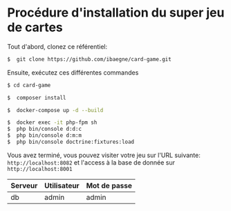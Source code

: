 Procédure d'installation du super jeu de cartes
===================================================

Tout d'abord, clonez ce référentiel:

 ```sh
 $  git clone https://github.com/ibaegne/card-game.git
 ``` 

Ensuite, exécutez ces différentes commandes

 ```sh
 $ cd card-game
 ```
 ```sh
 $  composer install 
 ```
 ```sh
 $  docker-compose up -d --build
 ```
 ```sh
 $  docker exec -it php-fpm sh
 $  php bin/console d:d:c
 $  php bin/console d:m:m
 $  php bin/console doctrine:fixtures:load
 ```

 Vous avez terminé, vous pouvez visiter votre jeu sur l'URL suivante: `http://localhost:8082`
 et l'access à la base de donnée sur `http://localhost:8001`
 
 Serveur | Utilisateur | Mot de passe
 --- | --- | ---
 db | admin | admin
    
   
